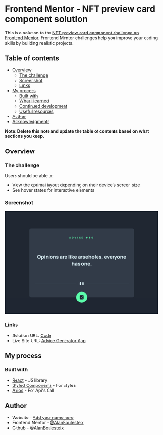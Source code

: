 # Frontend Mentor - NFT preview card component solution

This is a solution to the [NFT preview card component challenge on Frontend Mentor](https://www.frontendmentor.io/challenges/nft-preview-card-component-SbdUL_w0U). Frontend Mentor challenges help you improve your coding skills by building realistic projects.

## Table of contents

- [Overview](#overview)
  - [The challenge](#the-challenge)
  - [Screenshot](#screenshot)
  - [Links](#links)
- [My process](#my-process)
  - [Built with](#built-with)
  - [What I learned](#what-i-learned)
  - [Continued development](#continued-development)
  - [Useful resources](#useful-resources)
- [Author](#author)
- [Acknowledgments](#acknowledgments)

**Note: Delete this note and update the table of contents based on what sections you keep.**

## Overview

### The challenge

Users should be able to:

- View the optimal layout depending on their device's screen size
- See hover states for interactive elements

### Screenshot

![](./screenshot.png)

### Links

- Solution URL: [Code](https://github.com/AlanBoulesteix/advice-generator-app)
- Live Site URL: [Advice Generator App](https://advice-generator-app-git-main-boulesteixs-projects.vercel.app/)

## My process

### Built with

- [React](https://reactjs.org/) - JS library
- [Styled Components](https://styled-components.com/) - For styles
- [Axios](https://axios-http.com/) - For Api's Call

## Author

- Website - [Add your name here](https://alanboulesteix.com)
- Frontend Mentor - [@AlanBoulesteix](https://www.frontendmentor.io/profile/AlanBoulesteix)
- Github - [@AlanBoulesteix](https://github.com/alanBoulesteix/)
